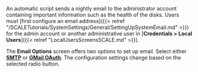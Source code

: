 &NewLine;

An automatic script sends a nightly email to the administrator account containing important information such as the health of the disks.
Users must [first configure an email address]({{< relref "/SCALETutorials/SystemSettings/General/SettingUpSystemEmail.md" >}}) for the admin account or another administrative user in [**Credentials > Local Users**]({{< relref "LocalUsersScreensSCALE.md" >}}).

The **Email Options** screen offers two options to set up email.
Select either [**SMTP**](#smtp) or [**GMail OAuth**](#gmail-oauth).
The configuration settings change based on the selected radio button.
